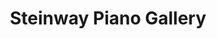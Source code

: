 ---
title: "Steinway Piano Gallery"
url: /fresno/steinway-piano-gallery/
shop: musical instrument
---